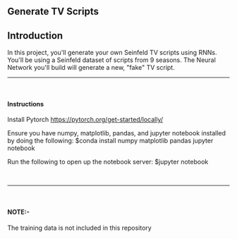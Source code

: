 <h2>Generate TV Scripts</h2>

<h2>Introduction</h2>
In this project, you'll generate your own Seinfeld TV scripts using RNNs.
You'll be using a Seinfeld dataset of scripts from 9 seasons.
The Neural Network you'll build will generate a new, "fake" TV script.

<br>
<hr>
<br>

<h4>Instructions</h4>

Install Pytorch
https://pytorch.org/get-started/locally/

Ensure you have numpy, matplotlib, pandas, and jupyter notebook installed by doing the following:
$conda install numpy matplotlib pandas jupyter notebook

Run the following to open up the notebook server:
$jupyter notebook

<br>
<hr>
<br>


<h4>NOTE:-</h4>
The training data is not included in this repository

